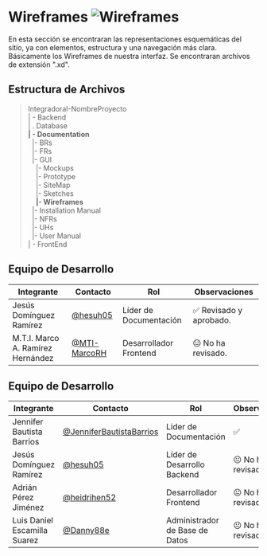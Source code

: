 # Wireframes  ![Wireframes](https://img.shields.io/badge/Wireframes-yellow)


En esta sección se encontraran las representaciones esquemáticas del sitio, ya con elementos, estructura y una navegación más clara. Básicamente los Wireframes de nuestra interfaz. Se encontraran archivos de extensión ".xd".


## Estructura de Archivos

>IntegradoraI-NombreProyecto<br>
>| - Backend <br>
>| . Database<br>
>**| - Documentation**<br>
>&nbsp;&nbsp;|- BRs<br>
>&nbsp;&nbsp;|- FRs<br>
>&nbsp;&nbsp;|- GUI<br>
>&nbsp;&nbsp;&nbsp;&nbsp;|- Mockups<br>
>&nbsp;&nbsp;&nbsp;&nbsp;|- Prototype<br>
>&nbsp;&nbsp;&nbsp;&nbsp;|- SiteMap<br>
>&nbsp;&nbsp;&nbsp;&nbsp;|- Sketches<br>
>&nbsp;&nbsp;&nbsp;&nbsp;**|- Wireframes**<br>
>&nbsp;&nbsp;|- Installation Manual<br>
>&nbsp;&nbsp;|- NFRs<br>
>&nbsp;&nbsp;|- UHs<br>
>&nbsp;&nbsp;|- User Manual<br>
>| - FrontEnd


## Equipo de Desarrollo

|Integrante|Contacto|Rol|Observaciones|
|------------|--------|---|---|
|Jesús Domínguez Ramírez|[@hesuh05](https://github.com/hesuh05)|Líder de Documentación|✅ Revisado y aprobado.|
|M.T.I. Marco A. Ramírez Hernández|[@MTI-MarcoRH](https://github.com/MTI-MarcoRH)|Desarrollador Frontend|😐 No ha revisado.|


## Equipo de Desarrollo

|Integrante|Contacto|Rol|Observaciones|
|------------|--------|---|---|
|Jennifer Bautista Barrios|[@JenniferBautistaBarrios](https://github.com/GitUser)|Lider de Documentación|✅|
|Jesús Domínguez Ramírez|[@hesuh05](https://github.com/MTI-MarcoRH)|Líder de Desarrollo Backend|😐 No ha revisado.|
|Adrián Pérez Jiménez|[@heidrihen52](https://github.com/GitUser)|Desarrollador Frontend|😐 No ha revisado.|
|Luis Daniel Escamilla Suarez|[@Danny88e](https://github.com/GitUser)|Administrador de Base de Datos|😐 No ha revisado.|